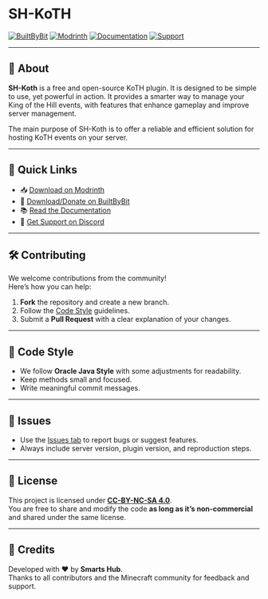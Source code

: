 # SH-KoTH

[![BuiltByBit](https://img.shields.io/badge/BBB-Profile-00bfff?logo=bit&logoColor=white)]([https://builtbybit.com/resources/XXXX](https://builtbybit.com/resources/sh-koth.76419/))
[![Modrinth](https://img.shields.io/badge/Modrinth-Download-1bd96a?logo=modrinth&logoColor=white)](https://modrinth.com/plugin/sh-koth)
[![Documentation](https://img.shields.io/badge/Docs-Available-blue?logo=gitbook)]([https://docs.smartshub.dev/sh-koth](https://docs.smartshub.dev/sh-koth/intro/introduction/))
[![Support](https://img.shields.io/badge/Support-Discord-5865f2?logo=discord&logoColor=white)](https://discord.smartshub.dev/)

---

## 📖 About
**SH-Koth** is a free and open-source KoTH plugin. It is designed to be simple to use, yet powerful in action. It provides a smarter way to manage your King of the Hill events,
with features that enhance gameplay and improve server management.

The main purpose of SH-Koth is to offer a reliable and efficient solution for hosting KoTH events on your server.

---

## 🚀 Quick Links
- 📥 [Download on Modrinth](https://modrinth.com/plugin/sh-koth)
- 🛒 [Download/Donate on BuiltByBit](](https://builtbybit.com/resources/sh-koth.76419/)https://builtbybit.com/resources/XXXX)  
- 📚 [Read the Documentation]([https://docs.smartshub.dev/sh-koth](https://docs.smartshub.dev/sh-koth/intro/introduction/))  
- 💬 [Get Support on Discord](https://discord.smarsthub.dev/)  

---

## 🛠️ Contributing
We welcome contributions from the community!  
Here’s how you can help:  

1. **Fork** the repository and create a new branch.  
2. Follow the [Code Style](#-code-style) guidelines.  
3. Submit a **Pull Request** with a clear explanation of your changes.  

---

## 🎨 Code Style
- We follow **Oracle Java Style** with some adjustments for readability.  
- Keep methods small and focused.  
- Write meaningful commit messages.  

---

## 🐛 Issues
- Use the [Issues tab](https://github.com/Imhhitt/SH-KoTH/issues) to report bugs or suggest features.  
- Always include server version, plugin version, and reproduction steps.  

---

## 📜 License
This project is licensed under **[CC-BY-NC-SA 4.0](LICENSE.md)**.  
You are free to share and modify the code **as long as it’s non-commercial** and shared under the same license.  

---

## 🙌 Credits
Developed with ❤️ by **Smarts Hub**.  
Thanks to all contributors and the Minecraft community for feedback and support.  
